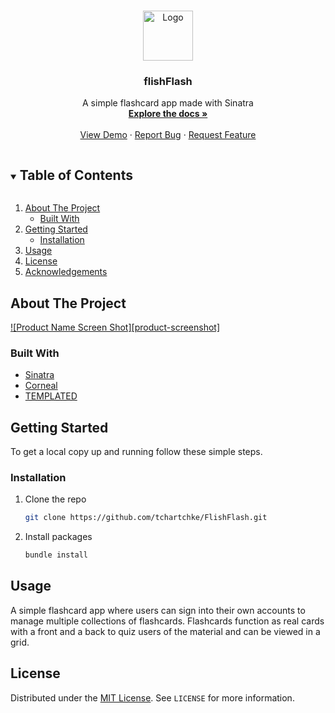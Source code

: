 <!--
*** Thanks for checking out the Best-README-Template. If you have a suggestion
*** that would make this better, please fork the repo and create a pull request
*** or simply open an issue with the tag "enhancement".
*** Thanks again! Now go create something AMAZING! :D
***
***
***
*** To avoid retyping too much info. Do a search and replace for the following:
*** tchartchke, FlishFlash, twitter_handle, email, flishFlash, project_description
-->



<!-- PROJECT SHIELDS -->
<!--
*** I'm using markdown "reference style" links for readability.
*** Reference links are enclosed in brackets [ ] instead of parentheses ( ).
*** See the bottom of this document for the declaration of the reference variables
*** for contributors-url, forks-url, etc. This is an optional, concise syntax you may use.
*** https://www.markdownguide.org/basic-syntax/#reference-style-links
-->



<!-- PROJECT LOGO -->
<br />
<p align="center">
  <a href="https://github.com/tchartchke/FlishFlash">
    <img src="images/logo.png" alt="Logo" width="80" height="80">
  </a>

  <h3 align="center">flishFlash</h3>

  <p align="center">
    A simple flashcard app made with Sinatra
    <br />
    <a href="https://github.com/tchartchke/FlishFlash"><strong>Explore the docs »</strong></a>
    <br />
    <br />
    <a href="">View Demo</a>
    ·
    <a href="https://github.com/tchartchke/FlishFlash/issues">Report Bug</a>
    ·
    <a href="https://github.com/tchartchke/FlishFlash/issues">Request Feature</a>
  </p>
</p>



<!-- TABLE OF CONTENTS -->
<details open="open">
  <summary><h2 style="display: inline-block">Table of Contents</h2></summary>
  <ol>
    <li>
      <a href="#about-the-project">About The Project</a>
      <ul>
        <li><a href="#built-with">Built With</a></li>
      </ul>
    </li>
    <li>
      <a href="#getting-started">Getting Started</a>
      <ul>
        <li><a href="#installation">Installation</a></li>
      </ul>
    </li>
    <li><a href="#usage">Usage</a></li>
    <li><a href="#license">License</a></li>
    <li><a href="#acknowledgements">Acknowledgements</a></li>
  </ol>
</details>



<!-- ABOUT THE PROJECT -->
## About The Project

[![Product Name Screen Shot][product-screenshot]](https://example.com)

### Built With

* [Sinatra](http://sinatrarb.com/)
* [Corneal](https://github.com/thebrianemory/corneal)
* [TEMPLATED](https://templated.co/)



<!-- GETTING STARTED -->
## Getting Started

To get a local copy up and running follow these simple steps.

### Installation

1. Clone the repo
   ```sh
   git clone https://github.com/tchartchke/FlishFlash.git
   ```
2. Install packages
   ```sh
   bundle install
   ```

<!-- USAGE -->
## Usage

A simple flashcard app where users can sign into their own accounts to manage multiple collections of flashcards. 
Flashcards function as real cards with a front and a back to quiz users of the material and can be viewed in a grid.

<!-- LICENSE -->
## License

Distributed under the <a href="https://opensource.org/licenses/MIT">MIT License</a>. See `LICENSE` for more information.




<!-- MARKDOWN LINKS & IMAGES -->
<!-- https://www.markdownguide.org/basic-syntax/#reference-style-links -->
[contributors-shield]: https://img.shields.io/github/contributors/tchartchke/repo.svg?style=for-the-badge
[contributors-url]: https://github.com/tchartchke/repo/graphs/contributors
[forks-shield]: https://img.shields.io/github/forks/tchartchke/repo.svg?style=for-the-badge
[forks-url]: https://github.com/tchartchke/repo/network/members
[stars-shield]: https://img.shields.io/github/stars/tchartchke/repo.svg?style=for-the-badge
[stars-url]: https://github.com/tchartchke/repo/stargazers
[issues-shield]: https://img.shields.io/github/issues/tchartchke/repo.svg?style=for-the-badge
[issues-url]: https://github.com/tchartchke/repo/issues
[license-shield]: https://img.shields.io/github/license/tchartchke/repo.svg?style=for-the-badge
[license-url]: https://github.com/tchartchke/repo/blob/master/LICENSE.txt
[linkedin-shield]: https://img.shields.io/badge/-LinkedIn-black.svg?style=for-the-badge&logo=linkedin&colorB=555
[linkedin-url]: https://linkedin.com/in/tchartchke